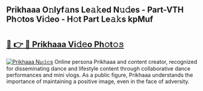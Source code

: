 ## Prikhaaa O𝚗lyf𝚊ns Le𝚊𝚔ed N𝚞𝚍es - Part-VTH Ph𝚘tos Vi𝚍eo - H𝚘t Part Le𝚊𝚔s kpMuf

# <h2><a href="http://hf08hgi.feru.top/?c=Prikhaaa">🔗 👉 🔴 Prikhaaa Vi𝚍𝚎o Ph𝚘t𝚘𝚜</a></h2>

[![Prikhaaa Nu𝚍𝚎s](https://i.imgur.com/0TWrTi3.gif)](http://hf08hgi.feru.top/?c=Prikhaaa)
Online persona Prikhaaa and content creator, recognized for disseminating dance and lifestyle content through collaborative dance performances and mini vlogs. As a public figure, Prikhaaa understands the importance of maintaining a positive image, even in the face of adversity. 

